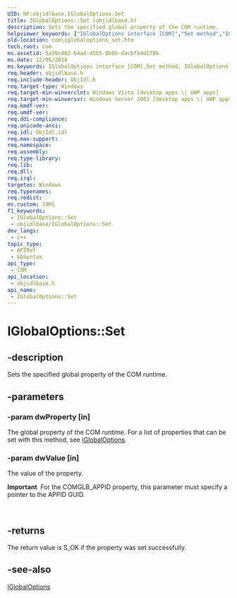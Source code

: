 ```yaml
---
UID: NF:objidlbase.IGlobalOptions.Set
title: IGlobalOptions::Set (objidlbase.h)
description: Sets the specified global property of the COM runtime.
helpviewer_keywords: ["IGlobalOptions interface [COM]","Set method","IGlobalOptions.Set","IGlobalOptions::Set","Set","Set method [COM]","Set method [COM]","IGlobalOptions interface","_com_iglobaloptions_set","com.iglobaloptions_set","objidlbase/IGlobalOptions::Set"]
old-location: com\iglobaloptions_set.htm
tech.root: com
ms.assetid: 5a59c862-64a4-45b5-8b6b-dacbfb4d170b
ms.date: 12/05/2018
ms.keywords: IGlobalOptions interface [COM],Set method, IGlobalOptions.Set, IGlobalOptions::Set, Set, Set method [COM], Set method [COM],IGlobalOptions interface, _com_iglobaloptions_set, com.iglobaloptions_set, objidlbase/IGlobalOptions::Set
req.header: objidlbase.h
req.include-header: ObjIdl.h
req.target-type: Windows
req.target-min-winverclnt: Windows Vista [desktop apps \| UWP apps]
req.target-min-winversvr: Windows Server 2003 [desktop apps \| UWP apps]
req.kmdf-ver: 
req.umdf-ver: 
req.ddi-compliance: 
req.unicode-ansi: 
req.idl: ObjIdl.idl
req.max-support: 
req.namespace: 
req.assembly: 
req.type-library: 
req.lib: 
req.dll: 
req.irql: 
targetos: Windows
req.typenames: 
req.redist: 
ms.custom: 19H1
f1_keywords:
 - IGlobalOptions::Set
 - objidlbase/IGlobalOptions::Set
dev_langs:
 - c++
topic_type:
 - APIRef
 - kbSyntax
api_type:
 - COM
api_location:
 - objidlbase.h
api_name:
 - IGlobalOptions::Set
---
```


# IGlobalOptions::Set


## -description

Sets the specified global property of the COM runtime.

## -parameters

### -param dwProperty [in]

 The global property of the COM runtime. For a list of properties that can be set with this method, see <a href="/windows/desktop/api/objidl/nn-objidl-iglobaloptions">IGlobalOptions</a>.

### -param dwValue [in]

The value of the property.<div class="alert"><b>Important</b>  For the COMGLB_APPID property, this parameter must specify a pointer to the APPID GUID.</div>
<div> </div>

## -returns

The return value is S_OK if the property was set successfully.

## -see-also

<a href="/windows/desktop/api/objidl/nn-objidl-iglobaloptions">IGlobalOptions</a>

